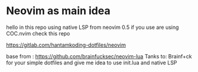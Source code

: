 # Neovim as main idea

hello in this repo using native LSP from neovim 0.5
if you use are using COC.nvim check this repo

https://gitlab.com/hantamkoding-dotfiles/neovim







base from : https://github.com/brainfucksec/neovim-lua
Tanks to: Brainf+ck for your simple dotfiles and give me idea to use init.lua and native LSP
